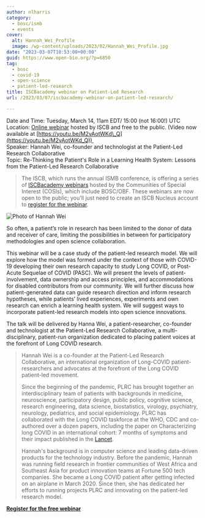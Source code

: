 ```yaml
---
author: nlharris
category:
  - bosc/ismb
  - events
cover:
  alt: Hannah_Wei_Profile
  image: /wp-content/uploads/2023/02/Hannah_Wei_Profile.jpg
date: "2023-03-07T10:53:00+00:00"
guid: https://www.open-bio.org/?p=6850
tag:
  - bosc
  - covid-19
  - open-science
  - patient-led-research
title: ISCBacademy webinar on Patient-Led Research
url: /2023/03/07/iscbacademy-webinar-on-patient-led-research/

---
```

Date and Time: Tuesday, March 14, 11am EDT/ 15:00 (not 16:00!) UTC  
Location: [Online webinar](https://iscb.junolive.co/Nucleus/live/mainstage/iscbacademycosi79) hosted by ISCB and free to the public. (Video now available at [https://youtu.be/M2vAotWKd\_Q](https://youtu.be/M2vAotWKd_Q))   
Speaker: Hannah Wei, co-founder and technologist at the Patient-Led Research Collaborative  
Topic: Re-Thinking the Patient's Role in a Learning Health System: Lessons from the Patient-Led Research Collaborative

> The ISCB, which runs the annual ISMB conference, is offering a series of [ISCBacademy webinars](https://www.iscb.org/iscbacademy) hosted by the Communities of Special Interest (COSIs), which include BOSC/OBF. These webinars are now open to the public; you'll just need to create an ISCB Nucleus account to [register for the webinar](https://iscb.junolive.co/Nucleus/live/mainstage/iscbacademycosi79).

![Photo of Hannah Wei](wp-content/uploads/2023/02/Hannah_Wei_Profile.jpg)

So often, a patient’s role in research has been limited to the donor of data and receiver of care, limiting the possibilities in between for participatory methodologies and open science collaboration.

This webinar will be a case study of the patient-led research model. We will explore how the model was formed under the context of those with COVID-19 developing their own research capacity to study Long COVID, or Post-Acute Sequelae of COVID (PASC). We will present the levels of patient-involvement, data ownership and access principles, and accommodations for disabled contributors from our community. We will further discuss how patient-generated data can guide research direction and inform research hypotheses, while patients’ lived experiences, experiments and own research can enrich a learning health system. We will suggest ways to incorporate patient-led research models into open science innovations.

The talk will be delivered by Hanna Wei, a patient-researcher, co-founder and technologist at the Patient-Led Research Collaborative, a multi-disciplinary, patient-run organization dedicated to placing patient voices at the forefront of Long COVID research.

> Hannah Wei is a co-founder at the Patient-Led Research Collaborative, an international organization of Long-COVID patient-researchers and advocates at the forefront of the Long COVID patient-led movement.
>
> Since the beginning of the pandemic, PLRC has brought together an interdisciplinary team of patients with backgrounds in medicine, neuroscience, participatory design, public policy, cognitive science, research engineering, data science, biostatistics, virology, psychiatry, neurology, pediatrics, and social epidemiology. PLRC has collaborated with the Long COVID taskforce at the WHO, CDC and co-authored over a dozen papers, including the paper on Characterizing long COVID in an international cohort: 7 months of symptoms and their impact published in the [Lancet](https://www.thelancet.com/journals/eclinm/article/PIIS2589-5370(21)00299-6/fulltext).
>
> Hannah's background is in computer science and leading data-driven products for the technology industry. Before the pandemic, Hannah was running field research in frontier communities of West Africa and Southeast Asia for product innovation teams at Fortune 500 tech companies. She became a Long COVID patient after getting infected on an airplane in March 2020. Since then, she has dedicated her efforts to running projects PLRC and innovating on the patient-led research model.

**[Register for the free webinar](https://iscb.junolive.co/Nucleus/live/mainstage/iscbacademycosi79)**
